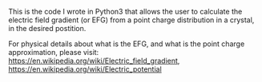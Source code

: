 This is the code I wrote in Python3 that allows the user to calculate the electric field gradient (or EFG) from a point charge distribution in a crystal,
in the desired postition.

For physical details about what is the EFG, and what is the point charge approximation, please visit:
https://en.wikipedia.org/wiki/Electric_field_gradient, https://en.wikipedia.org/wiki/Electric_potential

